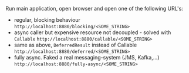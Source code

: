 Run main application, open browser and open one of the following URL's:
* regular, blocking behaviour
`http://localhost:8880/blocking/<SOME_STRING>`
* async caller but expensive resource not decoupled - solved with `Callable`
`http://localhost:8880/callable/<SOME_STRING>`
* same as above, `DeferredResult` instead of Callable
`http://localhost:8880/deferred/<SOME_STRING>`
* fully async. Faked a real messaging-system (JMS, Kafka,...)
`http://localhost:8880/fully-async/<SOME_STRING>`
